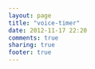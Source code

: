 ```yaml
---
layout: page
title: "voice-timer"
date: 2012-11-17 22:20
comments: true
sharing: true
footer: true
---
```

